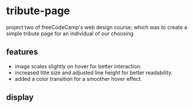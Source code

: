 # tribute-page
project two of freeCodeCamp's web design course; which was to create a simple tribute page for an individual of our choosing

<h2>features</h2>
<ul>
  <li>image scales slightly on hover for better interaction.</li>
  <li>increased title size and adjusted line height for better readability.</li>
  <li>added a color transition for a smoother hover effect.</li>
</ul>

<h2>display</h2>

